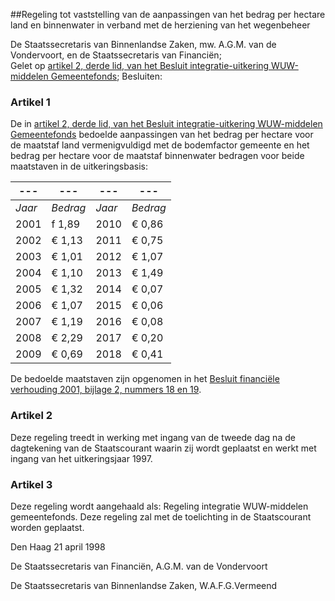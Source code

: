 <meta http-equiv='Content-Type' content='text/html; charset=utf-8' />

##Regeling tot vaststelling van de aanpassingen van het bedrag per hectare land en binnenwater in verband met de herziening van het wegenbeheer

De Staatssecretaris van Binnenlandse Zaken, mw. A.G.M. van de Vondervoort, en de Staatssecretaris van Financiën;  
Gelet op [artikel 2, derde lid, van het Besluit integratie-uitkering WUW-middelen Gemeentefonds](../../../../../../AMvB/besluit/integratie-uitkering/wuw-middelen/gemeentefonds/BWBR0006567/README.md);
Besluiten:     

### Artikel 1  

De in [artikel 2, derde lid, van het Besluit integratie-uitkering WUW-middelen Gemeentefonds](../../../../../../AMvB/besluit/integratie-uitkering/wuw-middelen/gemeentefonds/BWBR0006567/README.md) bedoelde aanpassingen van het bedrag per hectare voor de maatstaf land vermenigvuldigd met de bodemfactor gemeente en het bedrag per hectare voor de maatstaf binnenwater bedragen voor beide maatstaven in de uitkeringsbasis: 

| --- | --- | --- | --- |
|---|---|---|---|
|*Jaar* | *Bedrag* |*Jaar* | *Bedrag* |
|2001  |f 1,89 |2010  |€ 0,86 |
|2002  |€ 1,13 |2011  |€ 0,75 |
|2003 |€ 1,01 |2012 |€ 1,07 |
|2004  |€ 1,10 |2013  |€ 1,49 |
|2005  |€ 1,32 |2014  |€ 0,07 |
|2006  |€ 1,07 |2015  |€ 0,06 |
|2007  |€ 1,19 |2016  |€ 0,08 |
|2008  |€ 2,29 |2017  |€ 0,20 |
|2009 |€ 0,69 |2018  |€ 0,41 |

De bedoelde maatstaven zijn opgenomen in het [Besluit financiële verhouding 2001, bijlage 2, nummers 18 en 19](../../../../../../AMvB/besluit/financiële/verhouding/2001/BWBR0012216/README.md).  

### Artikel 2  

Deze regeling treedt in werking met ingang van de tweede dag na de dagtekening van de Staatscourant waarin zij wordt geplaatst en werkt met ingang van het uitkeringsjaar 1997.  

### Artikel 3  

Deze regeling wordt aangehaald als: Regeling integratie WUW-middelen gemeentefonds. 
Deze regeling zal met de toelichting in de Staatscourant worden geplaatst.   

Den Haag 
21 april 1998    

De 
Staatssecretaris van Financiën,
A.G.M. van de Vondervoort   

De 
Staatssecretaris van Binnenlandse Zaken,
W.A.F.G.Vermeend   
